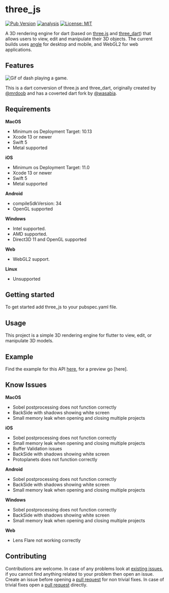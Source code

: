 # three_js

[![Pub Version](https://img.shields.io/pub/v/three_js)](https://pub.dev/packages/three_js)
[![analysis](https://github.com/Knightro63/three_js/actions/workflows/flutter.yml/badge.svg)](https://github.com/Knightro63//three_js/actions/)
[![License: MIT](https://img.shields.io/badge/license-MIT-purple.svg)](https://opensource.org/licenses/MIT)

A 3D rendering engine for dart (based on [three.js](https://github.com/mrdoob/three.js) and [three_dart](https://github.com/wasabia/three_dart)) that allows users to view, edit and manipulate their 3D objects. The current builds uses [angle](https://github.com/google/angle) for desktop and mobile, and WebGL2 for web applications.

## Features

<picture>
  <img alt="Gif of dash playing a game." src="https://github.com/Knightro63/three_js/blob/main/assets/flutter_game.gif?raw=true">
</picture>

This is a dart conversion of three.js and three_dart, originally created by [@mrdoob](https://github.com/mrdoob) and has a coverted dart fork by [@wasabia](https://github.com/wasabia).

## Requirements

**MacOS**
 - Minimum os Deployment Target: 10.13
 - Xcode 13 or newer
 - Swift 5
 - Metal supported

**iOS**
 - Minimum os Deployment Target: 11.0
 - Xcode 13 or newer
 - Swift 5
 - Metal supported

**Android**
 - compileSdkVersion: 34
 - OpenGL supported

 **Windows**
 - Intel supported.
 - AMD supported.
 - Direct3D 11 and OpenGL supported

**Web**
 - WebGL2 support.

**Linux**
 - Unsupported

## Getting started

To get started add three_js to your pubspec.yaml file.

## Usage

This project is a simple 3D rendering engine for flutter to view, edit, or manipulate 3D models.

## Example

Find the example for this API [here](https://github.com/Knightro63/three_js/tree/main/packages/three_js/example/), for a preview go [here].

## Know Issues

**MacOS**
 - Sobel postprocessing does not function correctly
 - BackSide with shadows showing white screen
 - Small memory leak when opening and closing multiple projects

**iOS**
 - Sobel postprocessing does not function correctly
 - Small memory leak when opening and closing multiple projects
 - Buffer Validation issues
 - BackSide with shadows showing white screen
 - Protoplanets does not function correctly

**Android**
 - Sobel postprocessing does not function correctly
 - BackSide with shadows showing white screen
 - Small memory leak when opening and closing multiple projects

**Windows**
 - Sobel postprocessing does not function correctly
 - BackSide with shadows showing white screen
 - Small memory leak when opening and closing multiple projects

**Web**
 - Lens Flare not working correctly

## Contributing

Contributions are welcome.
In case of any problems look at [existing issues](https://github.com/Knightro63/three_js/issues), if you cannot find anything related to your problem then open an issue.
Create an issue before opening a [pull request](https://github.com/Knightro63/three_js/pulls) for non trivial fixes.
In case of trivial fixes open a [pull request](https://github.com/Knightro63/three_js/pulls) directly.
